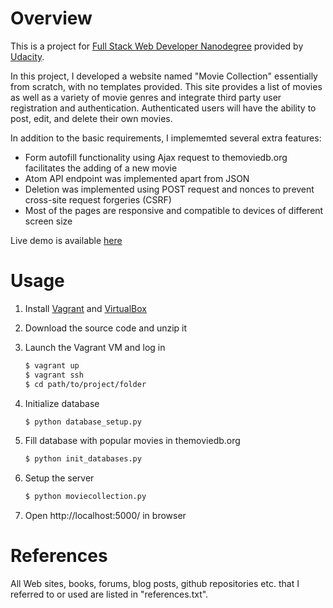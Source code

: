 # Overview

This is a project for [Full Stack Web Developer Nanodegree](https://www.udacity.com/course/nd004) provided by [Udacity](https://www.udacity.com). 

In this project, I developed a website named "Movie Collection" essentially from scratch, with no templates provided. This site provides a list of movies as well as a variety of movie genres and integrate third party user registration and authentication. Authenticated users will have the ability to post, edit, and delete their own movies.

In addition to the basic requirements, I implememted several extra features:

* Form autofill functionality using Ajax request to themoviedb.org facilitates the adding of a new movie
* Atom API endpoint was implemented apart from JSON
* Deletion was implemented using POST request and nonces to prevent cross-site request forgeries (CSRF)
* Most of the pages are responsive and compatible to devices of different screen size

Live demo is available [here](http://cheng-lab.tk:50002/)

# Usage

1. Install [Vagrant](http://vagrantup.com) and [VirtualBox](https://www.virtualbox.org)
1. Download the source code and unzip it
1. Launch the Vagrant VM and log in

    ```sh
    $ vagrant up
    $ vagrant ssh
    $ cd path/to/project/folder
    ```
1. Initialize database

    ```sh
    $ python database_setup.py
    ```
1. Fill database with popular movies in themoviedb.org

    ```sh
    $ python init_databases.py
    ```
1. Setup the server

    ```sh
    $ python moviecollection.py
    ```
1. Open http://localhost:5000/ in browser

# References

All Web sites, books, forums, blog posts, github repositories etc. that I referred to or used are listed in "references.txt". 
